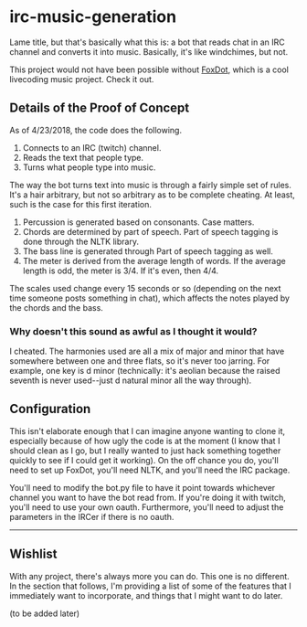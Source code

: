 # irc-music-generation

Lame title, but that's basically what this is: a bot that reads 
chat in an IRC channel and converts it into music. Basically, 
it's like windchimes, but not.

This project would not have been possible without [FoxDot](http://foxdot.org/), which 
is a cool livecoding music project. Check it out.

## Details of the Proof of Concept

As of 4/23/2018, the code does the following.

1. Connects to an IRC (twitch) channel.
2. Reads the text that people type.
3. Turns what people type into music.

The way the bot turns text into music is through a fairly simple set of 
rules. It's a hair arbitrary, but not so arbitrary as to be complete 
cheating. At least, such is the case for this first iteration.

1. Percussion is generated based on consonants. Case matters.
2. Chords are determined by part of speech. Part of speech tagging 
is done through the NLTK library.
3. The bass line is generated through Part of speech tagging as well.
4. The meter is derived from the average length of words. If the average 
length is odd, the meter is 3/4. If it's even, then 4/4.

The scales used change every 15 seconds or so (depending on the next time 
someone posts something in chat), which affects the notes played by the 
chords and the bass.

### Why doesn't this sound as awful as I thought it would?

I cheated. The harmonies used are all a mix of major and minor that have 
somewhere between one and three flats, so it's never too jarring. For 
example, one key is d minor (technically: it's aeolian because the raised
seventh is never used--just d natural minor all the way through).

## Configuration

This isn't elaborate enough that I can imagine anyone wanting to clone it, 
especially because of how ugly the code is at the moment (I know that I should 
clean as I go, but I really wanted to just hack something together quickly to 
see if I could get it working). On the off chance you do, you'll need to set up 
FoxDot, you'll need NLTK, and you'll need the IRC package.

You'll need to modify the bot.py file to have it point towards whichever channel 
you want to have the bot read from. If you're doing it with twitch, you'll need to 
use your own oauth. Furthermore, you'll need to adjust the parameters in the IRCer
if there is no oauth.

---

## Wishlist

With any project, there's always more you can do. This one is no 
different. In the section that follows, I'm providing a list of 
some of the features that I immediately want to incorporate, and 
things that I might want to do later.

(to be added later)